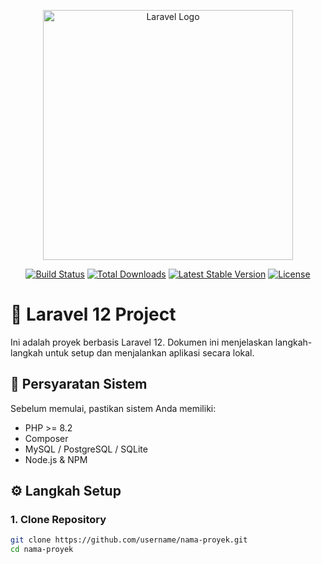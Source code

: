 <p align="center"><a href="https://laravel.com" target="_blank"><img src="https://raw.githubusercontent.com/laravel/art/master/logo-lockup/5%20SVG/2%20CMYK/1%20Full%20Color/laravel-logolockup-cmyk-red.svg" width="400" alt="Laravel Logo"></a></p>

<p align="center">
<a href="https://github.com/laravel/framework/actions"><img src="https://github.com/laravel/framework/workflows/tests/badge.svg" alt="Build Status"></a>
<a href="https://packagist.org/packages/laravel/framework"><img src="https://img.shields.io/packagist/dt/laravel/framework" alt="Total Downloads"></a>
<a href="https://packagist.org/packages/laravel/framework"><img src="https://img.shields.io/packagist/v/laravel/framework" alt="Latest Stable Version"></a>
<a href="https://packagist.org/packages/laravel/framework"><img src="https://img.shields.io/packagist/l/laravel/framework" alt="License"></a>
</p>

# 🚀 Laravel 12 Project

Ini adalah proyek berbasis Laravel 12. Dokumen ini menjelaskan langkah-langkah untuk setup dan menjalankan aplikasi secara lokal.

## 🧾 Persyaratan Sistem

Sebelum memulai, pastikan sistem Anda memiliki:

- PHP >= 8.2
- Composer
- MySQL / PostgreSQL / SQLite
- Node.js & NPM

## ⚙️ Langkah Setup

### 1. Clone Repository

```bash
git clone https://github.com/username/nama-proyek.git
cd nama-proyek


